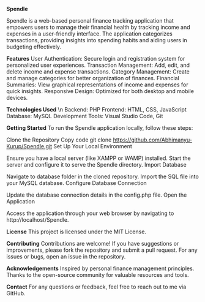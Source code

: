 **Spendle**

Spendle is a web-based personal finance tracking application that empowers users to manage their financial health by tracking income and expenses in a user-friendly interface. The application categorizes transactions, providing insights into spending habits and aiding users in budgeting effectively.

**Features**
User Authentication: Secure login and registration system for personalized user experiences.
Transaction Management: Add, edit, and delete income and expense transactions.
Category Management: Create and manage categories for better organization of finances.
Financial Summaries: View graphical representations of income and expenses for quick insights.
Responsive Design: Optimized for both desktop and mobile devices.

**Technologies Used** \n
Backend: PHP
Frontend: HTML, CSS, JavaScript
Database: MySQL
Development Tools: Visual Studio Code, Git


**Getting Started**
To run the Spendle application locally, follow these steps:

Clone the Repository
Copy code
git clone https://github.com/Abhimanyu-Kurup/Spendle.git
Set Up Your Local Environment

Ensure you have a local server (like XAMPP or WAMP) installed.
Start the server and configure it to serve the Spendle directory.
Import Database

Navigate to database folder in the cloned repository.
Import the SQL file into your MySQL database.
Configure Database Connection

Update the database connection details in the config.php file.
Open the Application

Access the application through your web browser by navigating to http://localhost/Spendle.


**License**
This project is licensed under the MIT License.

**Contributing**
Contributions are welcome! If you have suggestions or improvements, please fork the repository and submit a pull request. For any issues or bugs, open an issue in the repository.

**Acknowledgements**
Inspired by personal finance management principles.
Thanks to the open-source community for valuable resources and tools.

**Contact**
For any questions or feedback, feel free to reach out to me via GitHub.
